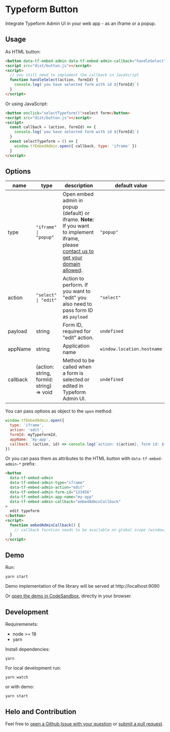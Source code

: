 # Typeform Button

Integrate Typeform Admin UI in your web app - as an iframe or a popup.

## Usage

As HTML button:

```html
<button data-tf-embed-admin data-tf-embed-admin-callback="handleSelect">select typeform</button>
<script src="dist/button.js"></script>
<script>
  // you still need to implement the callback in JavaScript
  function handleSelect(action, formId) {
    console.log(`you have selected form with id ${formId}`)
  }
</script>
```

Or using JavaScript:

```html
<button onclick="selectTypeform()">select form</button>
<script src="dist/button.js"></script>
<script>
  const callback = (action, formId) => {
    console.log(`you have selected form with id ${formId}`)
  }
  const selectTypeform = () => {
    window.tfEmbedAdmin.open({ callback, type: 'iframe' })
  }
</script>
```

## Options

| name     | type                                     | description                                                                                                                                                                                    | default value              |
| -------- | ---------------------------------------- | ---------------------------------------------------------------------------------------------------------------------------------------------------------------------------------------------- | -------------------------- |
| type     | `"iframe" \| "popup"`                    | Open embed admin in popup (default) or iframe. **Note:** If you want to implement iframe, please [contact us to get your domain allowed](https://www.typeform.com/help/contact/360000510012/). | `"popup"`                  |
| action   | `"select" \| "edit"`                     | Action to perform. If you want to "edit" you also need to pass form ID as `payload`                                                                                                            | `"select"`                 |
| payload  | string                                   | Form ID, required for "edit" action.                                                                                                                                                           | `undefined`                |
| appName  | string                                   | Application name                                                                                                                                                                               | `window.location.hostname` |
| callback | (action: string, formId: string) => void | Method to be called when a form is selected or edited in Typeform Admin UI.                                                                                                                    | `undefined`                |

You can pass options as object to the `open` method:

```javascript
window.tfEmbedAdmin.open({
  type: 'iframe',
  action: 'edit',
  formId: myTypeformId,
  appName: 'my-app',
  callback: (action, id) => console.log(`action: ${action}, form id: ${id}`),
})
```

Or you can pass them as attributes to the HTML button with `data-tf-embed-admin-*` prefix:

```html
<button
  data-tf-embed-admin
  data-tf-embed-admin-type="iframe"
  data-tf-embed-admin-action="edit"
  data-tf-embed-admin-form-id="123456"
  data-tf-embed-admin-app-name="my-app"
  data-tf-embed-admin-callback="embedAdminCallback"
>
  edit typeform
</button>
<script>
  function embedAdminCallback() {
    // callback fucntion needs to be available on global scope (window)
  }
</script>
```

## Demo

Run:

```shell
yarn start
```

Demo implementation of the library will be served at http://localhost:9090

Or [open the demo in CodeSandbox](https://codesandbox.io/s/github/Typeform/button), directly in your browser.

## Development

Requiremenets:

- node >= 18
- yarn

Install dependencies:

```shell
yarn
```

For local development run:

```shell
yarn watch
```

or with demo:

```shell
yarn start
```

## Helo and Contribution

Feel free to [open a Github Issue with your question](https://github.com/Typeform/button/issues) or [submit a pull request](https://github.com/Typeform/button/pulls).
